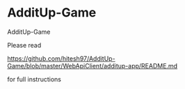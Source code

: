 # AdditUp-Game
AdditUp-Game

Please read 

https://github.com/hitesh97/AdditUp-Game/blob/master/WebApiClient/additup-app/README.md

for full instructions
